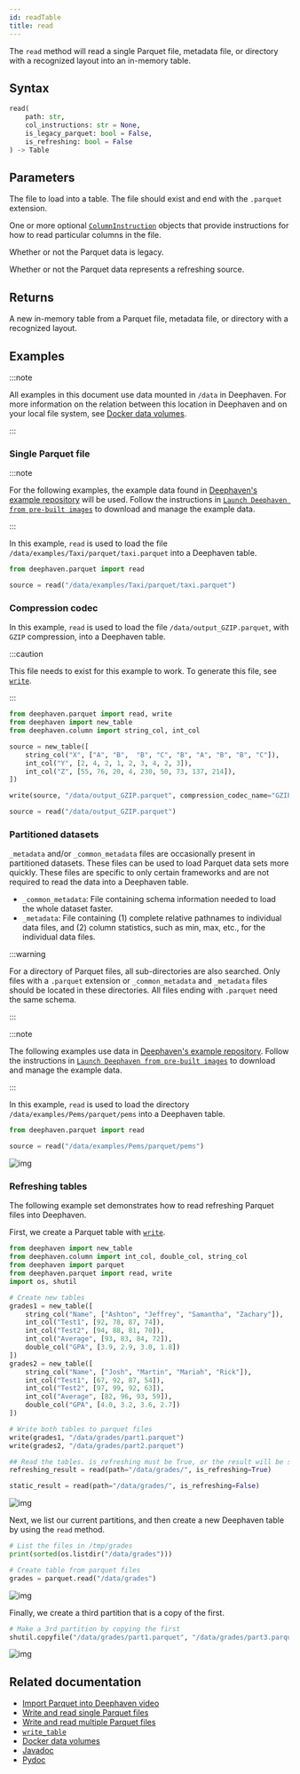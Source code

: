 ```yaml
---
id: readTable
title: read
---
```


The `read` method will read a single Parquet file, metadata file, or directory with a recognized layout into an in-memory table.

## Syntax

```python syntax
read(
    path: str,
    col_instructions: str = None,
    is_legacy_parquet: bool = False,
    is_refreshing: bool = False
) -> Table
```

## Parameters

<ParamTable>
<Param name="path" type="str">

The file to load into a table. The file should exist and end with the `.parquet` extension.

</Param>
<Param name="col_instructions" type="list[ColumnInstruction]" optional>

One or more optional [`ColumnInstruction`](./ColumnInstruction.md) objects that provide instructions for how to read particular columns in the file.

</Param>
<Param name="is_legacy_parquet" type="bool" optional>

Whether or not the Parquet data is legacy.

</Param>
<Param name="is_refreshing" type="bool" optional>

Whether or not the Parquet data represents a refreshing source.

</Param>
</ParamTable>

## Returns

A new in-memory table from a Parquet file, metadata file, or directory with a recognized layout.

## Examples

:::note

All examples in this document use data mounted in `/data` in Deephaven. For more information on the relation between this location in Deephaven and on your local file system, see [Docker data volumes](../../../conceptual/docker-data-volumes.md).

:::

### Single Parquet file

:::note

For the following examples, the example data found in [Deephaven's example repository](https://github.com/deephaven/examples) will be used. Follow the instructions in [`Launch Deephaven from pre-built images`](../../../tutorials/docker-install.md) to download and manage the example data.

:::

In this example, `read` is used to load the file `/data/examples/Taxi/parquet/taxi.parquet` into a Deephaven table.

```python
from deephaven.parquet import read

source = read("/data/examples/Taxi/parquet/taxi.parquet")
```

### Compression codec

In this example, `read` is used to load the file `/data/output_GZIP.parquet`, with `GZIP` compression, into a Deephaven table.

:::caution

This file needs to exist for this example to work. To generate this file, see [`write`](./writeTable.md).

:::

```python
from deephaven.parquet import read, write
from deephaven import new_table
from deephaven.column import string_col, int_col

source = new_table([
    string_col("X", ["A", "B",  "B", "C", "B", "A", "B", "B", "C"]),
    int_col("Y", [2, 4, 2, 1, 2, 3, 4, 2, 3]),
    int_col("Z", [55, 76, 20, 4, 230, 50, 73, 137, 214]),
])

write(source, "/data/output_GZIP.parquet", compression_codec_name="GZIP")

source = read("/data/output_GZIP.parquet")
```

### Partitioned datasets

`_metadata` and/or `_common_metadata` files are occasionally present in partitioned datasets. These files can be used to load Parquet data sets more quickly. These files are specific to only certain frameworks and are not required to read the data into a Deephaven table.

- `_common_metadata`: File containing schema information needed to load the whole dataset faster.
- `_metadata`: File containing (1) complete relative pathnames to individual data files, and (2) column statistics, such as min, max, etc., for the individual data files.

:::warning

For a directory of Parquet files, all sub-directories are also searched. Only files with a `.parquet` extension or `_common_metadata` and `_metadata` files should be located in these directories. All files ending with `.parquet` need the same schema.

:::

:::note

The following examples use data in [Deephaven's example repository](https://github.com/deephaven/examples). Follow the instructions in [`Launch Deephaven from pre-built images`](../../../tutorials/docker-install.md) to download and manage the example data.

:::

In this example, `read` is used to load the directory `/data/examples/Pems/parquet/pems` into a Deephaven table.

```python order=null
from deephaven.parquet import read

source = read("/data/examples/Pems/parquet/pems")
```

![img](../../../assets/reference/data-import-export/readTable3.png)

### Refreshing tables

The following example set demonstrates how to read refreshing Parquet files into Deephaven.

First, we create a Parquet table with [`write`](writeTable.md).

```python test-set=1 order=null
from deephaven import new_table
from deephaven.column import int_col, double_col, string_col
from deephaven import parquet
from deephaven.parquet import read, write
import os, shutil

# Create new tables
grades1 = new_table([
    string_col("Name", ["Ashton", "Jeffrey", "Samantha", "Zachary"]),
    int_col("Test1", [92, 78, 87, 74]),
    int_col("Test2", [94, 88, 81, 70]),
    int_col("Average", [93, 83, 84, 72]),
    double_col("GPA", [3.9, 2.9, 3.0, 1.8])
])
grades2 = new_table([
    string_col("Name", ["Josh", "Martin", "Mariah", "Rick"]),
    int_col("Test1", [67, 92, 87, 54]),
    int_col("Test2", [97, 99, 92, 63]),
    int_col("Average", [82, 96, 93, 59]),
    double_col("GPA", [4.0, 3.2, 3.6, 2.7])
])

# Write both tables to parquet files
write(grades1, "/data/grades/part1.parquet")
write(grades2, "/data/grades/part2.parquet")

## Read the tables. is_refreshing must be True, or the result will be static
refreshing_result = read(path="/data/grades/", is_refreshing=True)

static_result = read(path="/data/grades/", is_refreshing=False)
```

![img](../../../assets/reference/data-import-export/parquet-isrefreshing-1.png)

Next, we list our current partitions, and then create a new Deephaven table by using the `read` method.

```python test-set=1 order=null
# List the files in /tmp/grades
print(sorted(os.listdir("/data/grades")))

# Create table from parquet files
grades = parquet.read("/data/grades")
```

![img](../../../assets/reference/data-import-export/parquet-isrefreshing-2.png)

Finally, we create a third partition that is a copy of the first.

```python test-set=1 order=refreshing_result,static_result
# Make a 3rd partition by copying the first
shutil.copyfile("/data/grades/part1.parquet", "/data/grades/part3.parquet")
```

![img](../../../assets/reference/data-import-export/parquet-isrefreshing-3.png)

## Related documentation

- [Import Parquet into Deephaven video](https://youtu.be/k4gI6hSZ2Jc)
- [Write and read single Parquet files](../../../how-to-guides/data-import-export/parquet-single.md)
- [Write and read multiple Parquet files](../../../how-to-guides/data-import-export/parquet-directory.md)
- [`write_table`](./writeTable.md)
- [Docker data volumes](../../../conceptual/docker-data-volumes.md)
- [Javadoc](<https://deephaven.io/core/javadoc/io/deephaven/parquet/table/ParquetTools.html#readTable(java.io.File)>)
- [Pydoc](https://deephaven.io/core/pydoc/code/deephaven.parquet.html?highlight=read#deephaven.parquet.read)

